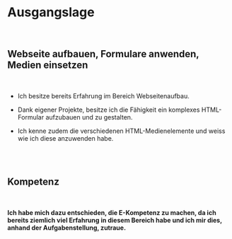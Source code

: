 
# Ausgangslage

<br>

## Webseite aufbauen, Formulare anwenden, Medien einsetzen
<br>


- Ich besitze bereits Erfahrung im Bereich Webseitenaufbau.

- Dank eigener Projekte, besitze ich die Fähigkeit ein komplexes HTML-Formular aufzubauen und zu gestalten.

- Ich kenne zudem die verschiedenen HTML-Medienelemente und weiss wie ich diese anzuwenden habe.

<br>
<br>

## Kompetenz
<br>

**Ich habe mich dazu entschieden, die E-Kompetenz zu machen, da ich bereits ziemlich viel Erfahrung in diesem Bereich habe und ich mir dies, anhand der Aufgabenstellung, zutraue.**
